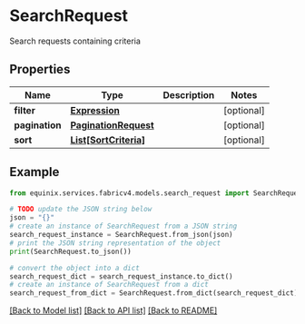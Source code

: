 # SearchRequest

Search requests containing criteria

## Properties

Name | Type | Description | Notes
------------ | ------------- | ------------- | -------------
**filter** | [**Expression**](Expression.md) |  | [optional] 
**pagination** | [**PaginationRequest**](PaginationRequest.md) |  | [optional] 
**sort** | [**List[SortCriteria]**](SortCriteria.md) |  | [optional] 

## Example

```python
from equinix.services.fabricv4.models.search_request import SearchRequest

# TODO update the JSON string below
json = "{}"
# create an instance of SearchRequest from a JSON string
search_request_instance = SearchRequest.from_json(json)
# print the JSON string representation of the object
print(SearchRequest.to_json())

# convert the object into a dict
search_request_dict = search_request_instance.to_dict()
# create an instance of SearchRequest from a dict
search_request_from_dict = SearchRequest.from_dict(search_request_dict)
```
[[Back to Model list]](../README.md#documentation-for-models) [[Back to API list]](../README.md#documentation-for-api-endpoints) [[Back to README]](../README.md)


